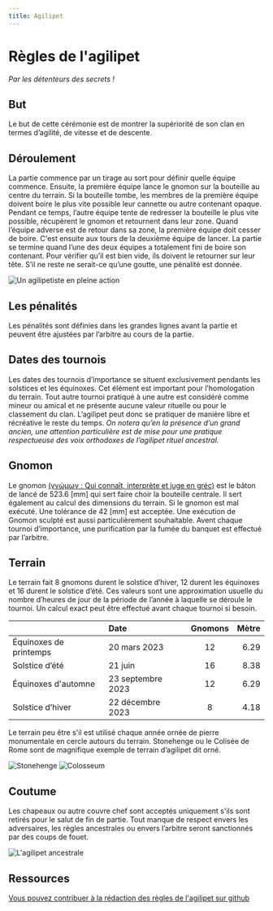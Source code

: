 ```yaml
---
title: Agilipet
---
```

# Règles de l'agilipet 
_Par les détenteurs des secrets !_

## But
Le but de cette cérémonie est de montrer la supériorité de son clan en termes d’agilité, de vitesse et de descente.

## Déroulement
La partie commence par un tirage au sort pour définir quelle équipe commence. Ensuite, la première équipe lance le gnomon sur la bouteille au centre du terrain. Si la bouteille tombe, les membres de la première équipe doivent boire le plus vite possible leur cannette ou autre contenant opaque. Pendant ce temps, l’autre équipe tente de redresser la bouteille le plus vite possible, récupèrent le gnomon et retournent dans leur zone. Quand l’équipe adverse est de retour dans sa zone, la première équipe doit cesser de boire.
C'est ensuite aux tours de la deuxième équipe de lancer.
La partie se termine quand l’une des deux équipes a totalement fini de boire son contenant. Pour vérifier qu’il est bien vide, ils doivent le retourner sur leur tête. S’il ne reste ne serait-ce qu’une goutte, une pénalité est donnée. 

![Un agilipetiste en pleine action](https://upload.wikimedia.org/wikipedia/commons/thumb/8/85/Showing_method_of_attack_with_boomerang_-_NMA-15147.jpg/356px-Showing_method_of_attack_with_boomerang_-_NMA-15147.jpg)

## Les pénalités
Les pénalités sont définies dans les grandes lignes avant la partie et peuvent être ajustées par l’arbitre au cours de la partie.

## Dates des tournois
Les dates des tournois d’importance se situent exclusivement pendants les solstices et les équinoxes. Cet élément est important pour l’homologation du terrain. 
Tout autre tournoi pratiqué à une autre est considéré comme mineur ou amical et ne présente aucune valeur rituelle ou pour le classement du clan. L’agilipet peut donc se pratiquer de manière libre et récréative le reste du temps. 
_On notera qu’en la présence d’un grand ancien, une attention particulière est de mise pour une pratique respectueuse des voix orthodoxes de l’agilipet rituel ancestral._

## Gnomon
Le gnomon [(γνώμων : Qui connaît, interprète et juge en gréc)](https://fr.wiktionary.org/wiki/%CE%B3%CE%BD%CF%8E%CE%BC%CF%89%CE%BD) est le bâton de lancé de 523.6 [mm] qui sert faire choir la bouteille centrale. Il sert également au calcul des dimensions du terrain. Si le gnomon est mal exécuté. 
Une tolérance de 42 [mm] est acceptée. Une exécution de Gnomon sculpté est aussi particulièrement souhaitable. Avent chaque tournoi d’importance, une purification par la fumée du banquet est effectué par l’arbitre.

## Terrain
Le terrain fait 8 gnomons durent le solstice d’hiver, 12 durent les équinoxes et 16 durent le solstice d’été.
Ces valeurs sont une approximation usuelle du nombre d’heures de jour de la période de l’année à laquelle se déroule le tournoi. Un calcul exact peut être effectué avant chaque tournoi si besoin.

|                        |Date              | Gnomons           | Mètre       |
|:-----------------------|:-----------------|:-----------------:| -----------:|
| Équinoxes de printemps | 20 mars 2023     | 12                | 6.29        |
| Solstice d’été         | 21 juin          | 16                | 8.38        |
| Équinoxes d'automne    | 23 septembre 2023| 12                | 6.29        |
| Solstice d’hiver       | 22 décembre 2023 | 8                 | 4.18        |

Le terrain peu être s'il est utilisé chaque année ornée de pierre monumentale en cercle autours du terrain. Stonehenge ou le Colisée de Rome sont de magnifique exemple de terrain d’agilipet dit orné.

![Stonehenge](https://upload.wikimedia.org/wikipedia/commons/thumb/6/67/Stonehenge_render.jpg/320px-Stonehenge_render.jpg)
![Colosseum](https://upload.wikimedia.org/wikipedia/commons/thumb/b/be/Colosseum_in_Rome_%28titel_op_object%29_P.I.N._5818_Roma_Amfiteatro_flavio_o_colosseo_%28A.D._dell_72_all%27_80%29._%28titel_op_object%29%2C_RP-F-2007-358-56.jpg/297px-Colosseum_in_Rome_%28titel_op_object%29_P.I.N._5818_Roma_Amfiteatro_flavio_o_colosseo_%28A.D._dell_72_all%27_80%29._%28titel_op_object%29%2C_RP-F-2007-358-56.jpg)


## Coutume 
Les chapeaux ou autre couvre chef sont acceptés uniquement s'ils sont retirés pour le salut de fin de partie. Tout manque de respect envers les adversaires, les règles ancestrales ou envers l’arbitre seront sanctionnés par des coups de fouet.

![L'agilipet ancestrale](https://upload.wikimedia.org/wikipedia/commons/thumb/9/97/Rosa_camuna_e_antropomorfi_R24_-_Foppe_-_Nadro.jpg/334px-Rosa_camuna_e_antropomorfi_R24_-_Foppe_-_Nadro.jpg)

## Ressources
[Vous pouvez contribuer à la rédaction des règles de l'agilipet sur github](https://github.com/Lahminewski/note/edit/main/agilipet.md)